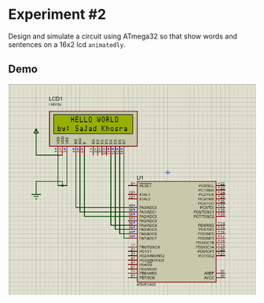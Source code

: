 # Experiment #2
Design and simulate a circuit using ATmega32 so that show words and sentences on a 16x2 lcd `animatedly`. 


## Demo
![demo](demo.png)

